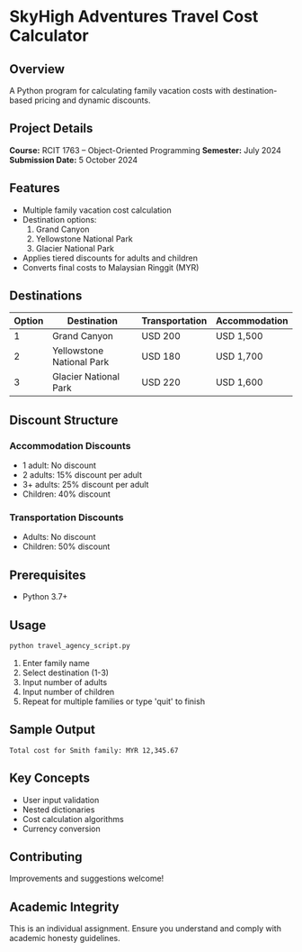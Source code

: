 # SkyHigh Adventures Travel Cost Calculator

## Overview
A Python program for calculating family vacation costs with destination-based pricing and dynamic discounts.

## Project Details
**Course:** RCIT 1763 – Object-Oriented Programming
**Semester:** July 2024
**Submission Date:** 5 October 2024

## Features
- Multiple family vacation cost calculation
- Destination options:
  1. Grand Canyon
  2. Yellowstone National Park
  3. Glacier National Park
- Applies tiered discounts for adults and children
- Converts final costs to Malaysian Ringgit (MYR)

## Destinations
| Option | Destination | Transportation | Accommodation |
|--------|-------------|----------------|---------------|
| 1 | Grand Canyon | USD 200 | USD 1,500 |
| 2 | Yellowstone National Park | USD 180 | USD 1,700 |
| 3 | Glacier National Park | USD 220 | USD 1,600 |

## Discount Structure
### Accommodation Discounts
- 1 adult: No discount
- 2 adults: 15% discount per adult
- 3+ adults: 25% discount per adult
- Children: 40% discount

### Transportation Discounts
- Adults: No discount
- Children: 50% discount

## Prerequisites
- Python 3.7+

## Usage
```bash
python travel_agency_script.py
```

1. Enter family name
2. Select destination (1-3)
3. Input number of adults
4. Input number of children
5. Repeat for multiple families or type 'quit' to finish

## Sample Output
```
Total cost for Smith family: MYR 12,345.67
```

## Key Concepts
- User input validation
- Nested dictionaries
- Cost calculation algorithms
- Currency conversion

## Contributing
Improvements and suggestions welcome!

## Academic Integrity
This is an individual assignment. Ensure you understand and comply with academic honesty guidelines.
